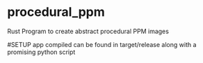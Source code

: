 # procedural_ppm
Rust Program to create abstract procedural PPM images

#SETUP
app compiled can be found in target/release along with a promising python script
